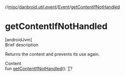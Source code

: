 //[misc](../../index.md)/[danbroid.util.event](../index.md)/[Event](index.md)/[getContentIfNotHandled](get-content-if-not-handled.md)



# getContentIfNotHandled  
[androidJvm]  
Brief description  


Returns the content and prevents its use again.

  
Content  
fun [getContentIfNotHandled](get-content-if-not-handled.md)(): [T](index.md)?  



